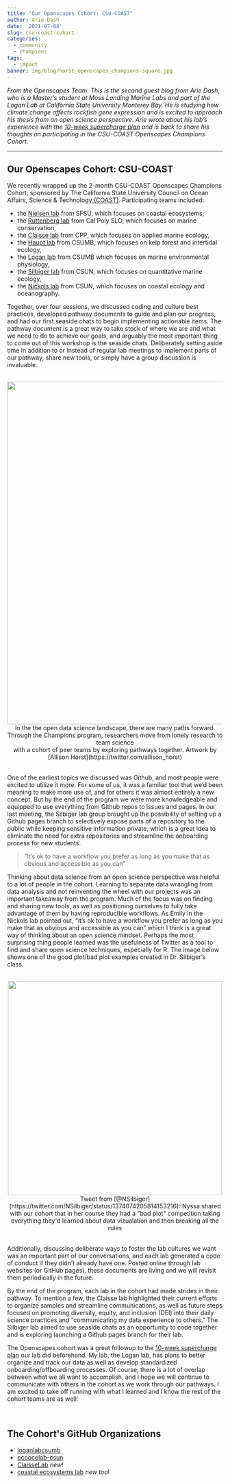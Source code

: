 ```yaml
---
title: "Our Openscapes Cohort: CSU-COAST"
author: Arie Dash
date: '2021-07-08'
slug: csu-coast-cohort
categories:
  - community
  - champions
tags:
  - impact
banner: img/blog/horst_openscapes_champions-square.jpg
---
```



*From the Openscapes Team: This is the second guest blog from Arie Dash, who is a Master’s student at Moss Landing Marine Labs and part of the Logan Lab at California State University Monterey Bay. He is studying how climate change affects rockfish gene expression and is excited to approach his thesis from an open science perspective. Arie wrote about his lab’s experience with the [10-week supercharge plan](https://www.openscapes.org/blog/2021/05/11/logan-lab-experience/) and is back to share his thoughts on participating in the CSU-COAST Openscapes Champions Cohort.* 

---

## Our Openscapes Cohort: CSU-COAST

We recently wrapped up the 2-month CSU-COAST Openscapes Champions Cohort, sponsored by The California State University Council on Ocean Affairs, Science & Technology[ (COAST)](https://www2.calstate.edu/impact-of-the-csu/research/coast). Participating teams included: 


* the [Nielsen lab](https://karinanielsen.io/) from SFSU, which focuses on coastal ecosystems, 
* the [Ruttenberg lab](http://marineconservationlab.org/) from Cal Poly SLO, which focuses on marine conservation, 
* the [Claisse lab](http://claisselab.com) from CPP, which focuses on applied marine ecology, 
* the [Haupt lab](https://csumb.edu/marinescience/coastal-ecology-lab/) from CSUMB, which focuses on kelp forest and intertidal ecology, 
* the [Logan lab](https://loganlabcsumb.weebly.com/) from CSUMB which focuses on marine environmental physiology, 
* the [Silbiger lab](https://nyssasilbiger.com/) from CSUN, which focuses on quantitative marine ecology, 
* the [Nickols lab](https://ecoocelab.weebly.com/) from CSUN, which focuses on coastal ecology and oceanography. 

Together, over four sessions, we discussed coding and culture best practices, developed pathway documents to guide and plan our progress, and had our first seaside chats to begin implementing actionable items. The pathway document is a great way to take stock of where we are and what we need to do to achieve our goals, and arguably the most important thing to come out of this workshop is the seaside chats. Deliberately setting aside time in addition to or instead of regular lab meetings to implement parts of our pathway, share new tools, or simply have a group discussion is invaluable.

<br>
<center>
  <img src="/img/horst_openscapes_champions.jpg" width="800px"></a>
   <figcaption>In the the open data science landscape, there are many paths forward. <br> Through the Champions program, researchers move from lonely research to team science <br>with a cohort of peer teams by exploring pathways together. Artwork by [Allison Horst](https://twitter.com/allison_horst) </figcaption>
</center>
<br>

One of the earliest topics we discussed was Github, and most people were excited to utilize it more. For some of us, it was a familiar tool that we’d been meaning to make more use of, and for others it was almost entirely a new concept. But by the end of the program we were more knowledgeable and equipped to use everything from Github repos to issues and pages. In our last meeting, the Silbiger lab group brought up the possibility of setting up a Github pages branch to selectively expose parts of a repository to the public while keeping sensitive information private, which is a great idea to eliminate the need for extra repositories and streamline the onboarding process for new students.

> "It’s ok to have a workflow you prefer as long as you make that as obvious and accessible as you can” 

Thinking about data science from an open science perspective was helpful to a lot of people in the cohort. Learning to separate data wrangling from data analysis and not reinventing the wheel with our projects was an important takeaway from the program. Much of the focus was on finding and sharing new tools, as well as positioning ourselves to fully take advantage of them by having reproducible workflows. As Emily in the Nickols lab pointed out, “it’s ok to have a workflow you prefer as long as you make that as obvious and accessible as you can” which I think is a great way of thinking about an open science mindset. Perhaps the most surprising thing people learned was the usefulness of Twitter as a tool to find and share open science techniques, especially for R. The image below shows one of the good plot/bad plot examples created in Dr. Silbiger’s class. 

<br> 
<center>
  <a><img src="/img/blog/tweet-nsilbiger-badplot.png" width="500px"></a>
  <figcaption>Tweet from [@NSilbiger](https://twitter.com/NSilbiger/status/1374074205814153216): Nyssa shared with our cohort that in her course they had a "bad plot" competition taking everything they'd learned about data vizualation and then breaking all the rules</figcaption>
</center>  
<br>

Additionally, discussing deliberate ways to foster the lab cultures we want was an important part of our conversations, and each lab generated a code of conduct if they didn’t already have one. Posted online through lab websites (or GitHub pages), these documents are living and we will revisit them periodically in the future. 

By the end of the program, each lab in the cohort had made strides in their pathway. To mention a few, the Claisse lab highlighted their current efforts to organize samples and streamline communications, as well as future steps focused on promoting diversity, equity, and inclusion (DEI) into their daily science practices and “communicating my data experience to others.” The Silbiger lab aimed to use seaside chats as an opportunity to code together and is exploring launching a Github pages branch for their lab. 

The Openscapes cohort was a great followup to the [10-week supercharge plan](https://www.openscapes.org/blog/2021/05/11/logan-lab-experience/) our lab did beforehand. My lab, the Logan lab, has plans to better organize and track our data as well as develop standardized onboarding/offboarding processes. Of course, there is a lot of overlap between what we all want to accomplish, and I hope we will continue to communicate with others in the cohort as we work through our pathways. I am excited to take off running with what I learned  and I know the rest of the cohort teams are  as well!

<br>

## The Cohort's GitHub Organizations 

- [loganlabcsumb](https://github.com/loganlabcsumb)
- [ecoocelab-csun](https://github.com/ecoocelab-csun)
- [ClaisseLab](https://github.com/ClaisseLab) *new*!
- [coastal ecosystems lab](https://github.com/coastal-ecosystems-lab) *new too*!


<br>
